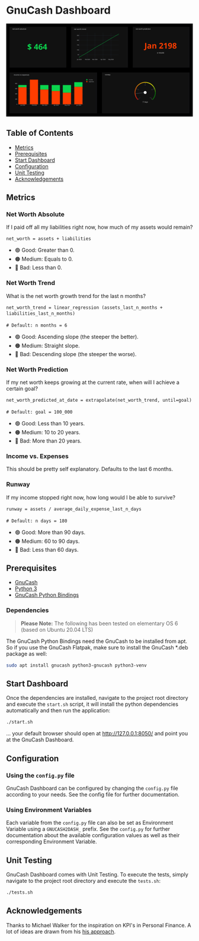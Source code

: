 # GnuCash Dashboard

![Screenshot of the GnuCash Dashboard](Screenshot.png)

## Table of Contents

- [Metrics](#metrics)
- [Prerequisites](#prerequisites)
- [Start Dashboard](#start-Dashboard)
- [Configuration](#configuration)
- [Unit Testing](#unit-testing)
- [Acknowledgements](#acknowledgements)

## Metrics

### Net Worth Absolute

If I paid off all my liabilities right now, how much of my assets would remain?

```
net_worth = assets + liabilities
```

- 🟢 Good: Greater than 0.
- 🟠 Medium: Equals to 0.
- 🔴 Bad: Less than 0.

### Net Worth Trend

What is the net worth growth trend for the last n months?

```
net_worth_trend = linear_regression (assets_last_n_months + liabilities_last_n_months)

# Default: n months = 6
```

- 🟢 Good: Ascending slope (the steeper the better).
- 🟠 Medium: Straight slope.
- 🔴 Bad: Descending slope (the steeper the worse).

### Net Worth Prediction

If my net worth keeps growing at the current rate, when will I achieve a certain goal?

```
net_worth_predicted_at_date = extrapolate(net_worth_trend, until=goal)

# Default: goal = 100_000
```

- 🟢 Good: Less than 10 years.
- 🟠 Medium: 10 to 20 years.
- 🔴 Bad: More than 20 years.

### Income vs. Expenses

This should be pretty self explanatory. Defaults to the last 6 months.

### Runway

If my income stopped right now, how long would I be able to survive?

```
runway = assets / average_daily_expense_last_n_days

# Default: n days = 180
```

- 🟢 Good: More than 90 days.
- 🟠 Medium: 60 to 90 days.
- 🔴 Bad: Less than 60 days.

## Prerequisites

- [GnuCash](https://gnucash.org/)
- [Python 3](https://www.python.org/)
- [GnuCash Python Bindings](https://wiki.gnucash.org/wiki/Python_Bindings)

### Dependencies

> **Please Note:** The following has been tested on elementary OS 6 (based on Ubuntu 20.04 LTS)

The GnuCash Python Bindings need the GnuCash to be installed from apt. So if you use the GnuCash Flatpak,
make sure to install the GnuCash *.deb package as well:

```bash
sudo apt install gnucash python3-gnucash python3-venv
```

## Start Dashboard

Once the dependencies are installed, navigate to the project root directory and execute the `start.sh` script,
it will install the python dependencies automatically and then run the application:

```bash
./start.sh
```

... your default browser should open at http://127.0.0.1:8050/ and point you at the GnuCash Dashboard.

## Configuration

### Using the `config.py` file

GnuCash Dashboard can be configured by changing the `config.py` file according to your needs. See the config file for further documentation.

### Using Environment Variables

Each variable from the `config.py` file can also be set as Environment Variable using a `GNUCASH2DASH_` prefix. See the `config.py` for
further documentation about the available configuration values as well as their corresponding Environment Variable.

## Unit Testing

GnuCash Dashboard comes with Unit Testing. To execute the tests, simply navigate to the project root directory and execute the `tests.sh`:

```bash
./tests.sh
```

## Acknowledgements

Thanks to Michael Walker for the inspiration on KPI's in Personal Finance. A lot of ideas are drawn from his [his approach](https://memo.barrucadu.co.uk/personal-finance.html).